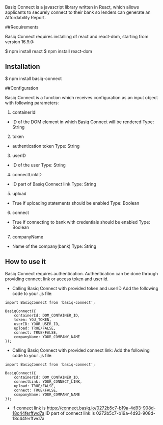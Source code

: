 Basiq Connect is a javascript library written in React, which allows applicants to securely connect to their bank so lenders can generate an Affordability Report.

##Requirements

Basiq Connect requires installing of react and react-dom, starting from version 16.9.0:

$ npm install react
$ npm install react-dom

## Installation

$ npm install basiq-connect

##Configuration

Basiq Connect is a function which receives configuration as an input object with following parameters:

1. containerId
  - ID of the DOM element in which Basiq Connect will be rendered
  Type: String
2. token 
  - authentication token
  Type: String
3. userID
  - ID of the user
  Type: String
4. connectLinkID
  - ID part of Basiq Connect link
  Type: String
5. upload
  - True if uploading statements should be enabled
  Type: Boolean 
6. connect
  - True if connecting to bank with credentials should be enabled
  Type: Boolean 
7. companyName
  - Name of the company(bank)
  Type: String

## How to use it

Basiq Connect requires authentication. Authentication can be done through providing connect link or access token and user id.

- Calling Basiq Connect with provided token and userID
  Add the following code to your .js file:

```
import BasiqConnect from 'basiq-connect';

BasiqConnect({
    containerId: DOM_CONTAINER_ID,
    token: YOU_TOKEN,
    userID: YOUR_USER_ID,
    upload: TRUE/FALSE,
    connect: TRUE\FALSE,
    companyName: YOUR_COMPANY_NAME
});
```

- Calling Basiq Connect with provided connect link:
Add the following code to your .js file:

```
import BasiqConnect from 'basiq-connect';

BasiqConnect({
    containerId: DOM_CONTAINER_ID,
    connectLink: YOUR_CONNECT_LINK,
    upload: TRUE/FALSE,
    connect: TRUE\FALSE,
    companyName: YOUR_COMPANY_NAME
});

```

* If connect link is https://connect.basiq.io/0272b5c7-b19a-4d93-908d-18c44ferffwd7a ID part of connect link is 0272b5c7-b19a-4d93-908d-18c44ferffwd7a



